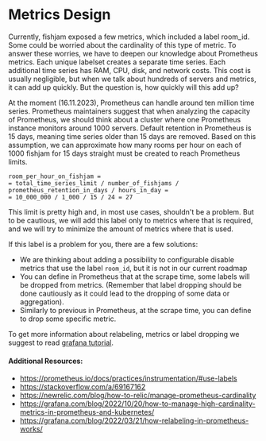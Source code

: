# Metrics Design

Currently, fishjam exposed a few metrics, which included a label room_id.
Some could be worried about the cardinality of this type of metric.
To answer these worries, we have to deepen our knowledge about Prometheus metrics.
Each unique labelset creates a separate time series.
Each additional time series has RAM, CPU, disk, and network costs.
This cost is usually negligible, but when we talk about hundreds of servers and metrics, it can add up quickly.
But the question is, how quickly will this add up? 

At the moment (16.11.2023), Prometheus can handle around ten million time series.
Prometheus maintainers suggest that when analyzing the capacity of Prometheus, we should think about a cluster where one Prometheus instance monitors around 1000 servers.
Default retention in Prometheus is 15 days, meaning time series older than 15 days are removed.
Based on this assumption, we can approximate how many rooms per hour on each of 1000 fishjam for 15 days straight must be created to reach Prometheus limits.

```
room_per_hour_on_fishjam =
= total_time_series_limit / number_of_fishjams / prometheus_retention_in_days / hours_in_day = 
= 10_000_000 / 1_000 / 15 / 24 = 27
``` 

This limit is pretty high and, in most use cases, shouldn't be a problem. 
But to be cautious, we will add this label only to metrics where that is required, and we will try to minimize the amount of metrics where that is used.

If this label is a problem for you, there are a few solutions:
- We are thinking about adding a possibility to configurable disable metrics that use the label `room_id`, but it is not in our current roadmap
- You can define in Prometheus that at the scrape time, some labels will be dropped from metrics. (Remember that label dropping should be done cautiously as it could lead to the dropping of some data or aggregation).
- Similarly to previous in Prometheus, at the scrape time, you can define to drop some specific metric.

To get more information about relabeling, metrics or label dropping we suggest to read [grafana tutorial](https://grafana.com/docs/grafana-cloud/cost-management-and-billing/reduce-costs/metrics-costs/client-side-filtering/).


#### Additional Resources:

- https://prometheus.io/docs/practices/instrumentation/#use-labels
- https://stackoverflow.com/a/69167162
- https://newrelic.com/blog/how-to-relic/manage-prometheus-cardinality
- https://grafana.com/blog/2022/10/20/how-to-manage-high-cardinality-metrics-in-prometheus-and-kubernetes/
- https://grafana.com/blog/2022/03/21/how-relabeling-in-prometheus-works/